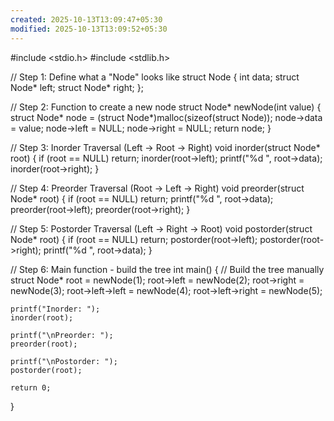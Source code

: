 ```yaml
---
created: 2025-10-13T13:09:47+05:30
modified: 2025-10-13T13:09:52+05:30
---
```


#include <stdio.h>
#include <stdlib.h>

// Step 1: Define what a "Node" looks like
struct Node {
    int data;
    struct Node* left;
    struct Node* right;
};

// Step 2: Function to create a new node
struct Node* newNode(int value) {
    struct Node* node = (struct Node*)malloc(sizeof(struct Node));
    node->data = value;
    node->left = NULL;
    node->right = NULL;
    return node;
}

// Step 3: Inorder Traversal (Left -> Root -> Right)
void inorder(struct Node* root) {
    if (root == NULL)
        return;
    inorder(root->left);
    printf("%d ", root->data);
    inorder(root->right);
}

// Step 4: Preorder Traversal (Root -> Left -> Right)
void preorder(struct Node* root) {
    if (root == NULL)
        return;
    printf("%d ", root->data);
    preorder(root->left);
    preorder(root->right);
}

// Step 5: Postorder Traversal (Left -> Right -> Root)
void postorder(struct Node* root) {
    if (root == NULL)
        return;
    postorder(root->left);
    postorder(root->right);
    printf("%d ", root->data);
}

// Step 6: Main function - build the tree
int main() {
    // Build the tree manually
    struct Node* root = newNode(1);
    root->left = newNode(2);
    root->right = newNode(3);
    root->left->left = newNode(4);
    root->left->right = newNode(5);

    printf("Inorder: ");
    inorder(root);

    printf("\nPreorder: ");
    preorder(root);

    printf("\nPostorder: ");
    postorder(root);

    return 0;
}
